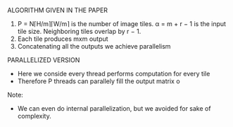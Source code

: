 ALGORITHM GIVEN IN THE PAPER 
1. P = N⌈H/m⌉⌈W/m⌉ is the number of image tiles. α = m + r − 1 is the input tile size.
Neighboring tiles overlap by r − 1.
2. Each tile produces mxm output
3. Concatenating all the outputs we achieve parallelism


PARALLELIZED VERSION
- Here we conside every thread performs computation for every tile
- Therefore P threads can parallely fill the output matrix o

Note:
- We can even do internal parallelization, but we avoided for sake of complexity.

